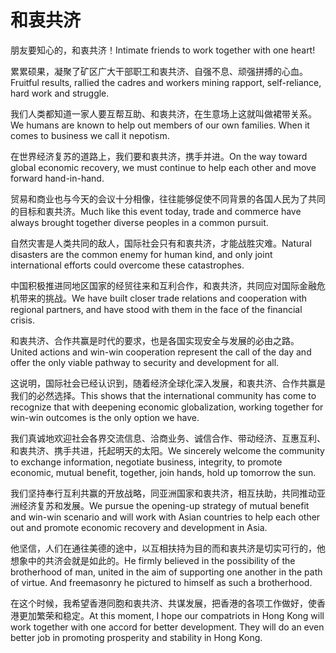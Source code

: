 # 和衷共济

<p><span class="chinese">朋友要知心的，和衷共济！</span><span class="english">Intimate friends to work together with one heart!</span></p>

<p><span class="chinese">累累硕果，凝聚了矿区广大干部职工和衷共济、自强不息、顽强拼搏的心血。</span><span class="english">Fruitful results, rallied the cadres and workers mining rapport, self-reliance, hard work and struggle.</span></p>

<p><span class="chinese">我们人类都知道一家人要互帮互助、和衷共济，在生意场上这就叫做裙带关系。</span><span class="english">We humans are known to help out members of our own families. When it comes to business we call it nepotism.</span></p>

<p><span class="chinese">在世界经济复苏的道路上，我们要和衷共济，携手并进。</span><span class="english">On the way toward global economic recovery, we must continue to help each other and move forward hand-in-hand.</span></p>

<p><span class="chinese">贸易和商业也与今天的会议十分相像，往往能够促使不同背景的各国人民为了共同的目标和衷共济。</span><span class="english">Much like this event today, trade and commerce have always brought together diverse peoples in a common pursuit.</span></p>

<p><span class="chinese">自然灾害是人类共同的敌人，国际社会只有和衷共济，才能战胜灾难。</span><span class="english">Natural disasters are the common enemy for human kind, and only joint international efforts could overcome these catastrophes.</span></p>

<p><span class="chinese">中国积极推进同地区国家的经贸往来和互利合作，和衷共济，共同应对国际金融危机带来的挑战。</span><span class="english">We have built closer trade relations and cooperation with regional partners, and have stood with them in the face of the financial crisis.</span></p>

<p><span class="chinese">和衷共济、合作共赢是时代的要求，也是各国实现安全与发展的必由之路。</span><span class="english">United actions and win-win cooperation represent the call of the day and offer the only viable pathway to security and development for all.</span></p>

<p><span class="chinese">这说明，国际社会已经认识到，随着经济全球化深入发展，和衷共济、合作共赢是我们的必然选择。</span><span class="english">This shows that the international community has come to recognize that with deepening economic globalization, working together for win-win outcomes is the only option we have.</span></p>

<p><span class="chinese">我们真诚地欢迎社会各界交流信息、洽商业务、诚信合作、带动经济、互惠互利、和衷共济、携手共进，托起明天的太阳。</span><span class="english">We sincerely welcome the community to exchange information, negotiate business, integrity, to promote economic, mutual benefit, together, join hands, hold up tomorrow the sun.</span></p>

<p><span class="chinese">我们坚持奉行互利共赢的开放战略，同亚洲国家和衷共济，相互扶助，共同推动亚洲经济复苏和发展。</span><span class="english">We pursue the opening-up strategy of mutual benefit and win-win scenario and will work with Asian countries to help each other out and promote economic recovery and development in Asia.</span></p>

<p><span class="chinese">他坚信，人们在通往美德的途中，以互相扶持为目的而和衷共济是切实可行的，他想象中的共济会就是如此的。</span><span class="english">He firmly believed in the possibility of the brotherhood of man, united in the aim of supporting one another in the path of virtue. And freemasonry he pictured to himself as such a brotherhood.</span></p>

<p><span class="chinese">在这个时候，我希望香港同胞和衷共济、共谋发展，把香港的各项工作做好，使香港更加繁荣和稳定。</span><span class="english">At this moment, I hope our compatriots in Hong Kong will work together with one accord for better development. They will do an even better job in promoting prosperity and stability in Hong Kong.</span></p>

